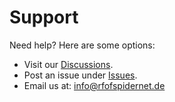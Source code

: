 # Support

Need help? Here are some options:  
- Visit our [Discussions](https://github.com/username/repo/discussions).  
- Post an issue under [Issues](https://github.com/username/repo/issues).  
- Email us at: info@rfofspidernet.de
